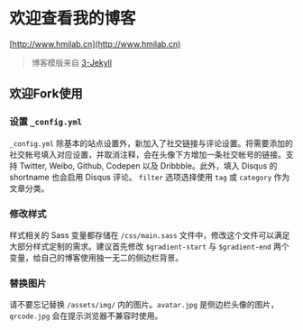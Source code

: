 # 欢迎查看我的博客
 [http://www.hmilab.cn](http://www.hmilab.cn)

>博客模版来自 [3-Jekyll](https://github.com/P233/3-Jekyll)


## 欢迎Fork使用

### 设置 `_config.yml`

`_config.yml` 除基本的站点设置外，新加入了社交链接与评论设置。将需要添加的社交帐号填入对应设置，并取消注释，会在头像下方增加一条社交帐号的链接。支持 Twitter, Weibo, Github, Codepen 以及 Dribbble。此外，填入 Disqus 的 shortname 也会启用 Disqus 评论。 `filter` 选项选择使用 `tag` 或 `category` 作为文章分类。

### 修改样式

样式相关的 Sass 变量都存储在 `/css/main.sass` 文件中，修改这个文件可以满足大部分样式定制的需求。建议首先修改 `$gradient-start` 与 `$gradient-end` 两个变量，给自己的博客使用独一无二的侧边栏背景。

### 替换图片

请不要忘记替换 `/assets/img/` 内的图片。`avatar.jpg` 是侧边栏头像的图片，`qrcode.jpg` 会在提示浏览器不兼容时使用。
